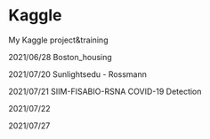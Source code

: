 # Kaggle
My Kaggle project&amp;training


2021/06/28 Boston_housing  

2021/07/20 Sunlightsedu - Rossmann  

2021/07/21 SIIM-FISABIO-RSNA COVID-19 Detection

2021/07/22 

2021/07/27 
